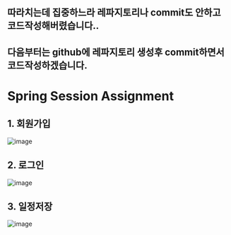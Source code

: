 ## 따라치는데 집중하느라 레파지토리나 commit도 안하고 코드작성해버렸습니다..
## 다음부터는 github에 레파지토리 생성후 commit하면서 코드작성하겠습니다.

# Spring Session Assignment

## 1. 회원가입
![image](https://github.com/user-attachments/assets/4fde8780-69b8-445c-8504-02639676c4bf)

## 2. 로그인
![image](https://github.com/user-attachments/assets/9fba61ac-9e1c-4737-84ee-5f112a5e9bcb)

## 3. 일정저장
![image](https://github.com/user-attachments/assets/0dc54830-7688-4b2a-a751-8284c0bc0658)

